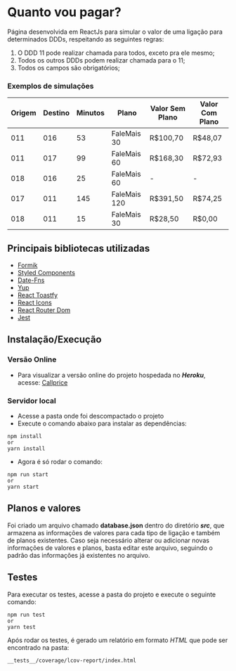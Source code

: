 # Quanto vou pagar?

Página desenvolvida em ReactJs para simular o valor de uma ligação para determinados DDDs, respeitando as seguintes regras:

1. O DDD 11 pode realizar chamada para todos, exceto pra ele mesmo;
2. Todos os outros DDDs podem realizar chamada para o 11;
3. Todos os campos são obrigatórios;

### Exemplos de simulações

| Origem | Destino | Minutos | Plano        | Valor Sem Plano | Valor Com Plano |
| ------ | ------- | ------- | ------------ | --------------- | --------------- |
| 011    | 016     | 53      | FaleMais 30  | R\$100,70       | R\$48,07        |
| 011    | 017     | 99      | FaleMais 60  | R\$168,30       | R\$72,93        |
| 018    | 016     | 25      | FaleMais 60  | -               | -               |
| 017    | 011     | 145     | FaleMais 120 | R\$391,50       | R\$74,25        |
| 018    | 011     | 15      | FaleMais 30  | R\$28,50        | R\$0,00         |

## Principais bibliotecas utilizadas

- [Formik](https://jaredpalmer.com/formik/docs/overview)
- [Styled Components](https://www.styled-components.com/)
- [Date-Fns](https://date-fns.org/)
- [Yup](https://github.com/jquense/yup)
- [React Toastfy](https://www.npmjs.com/package/react-toastify)
- [React Icons](https://react-icons.netlify.com/#/)
- [React Router Dom](https://reacttraining.com/react-router/web/guides/quick-start)
- [Jest](https://jestjs.io/)

## Instalação/Execução

### Versão Online

- Para visualizar a versão online do projeto hospedada no **_Heroku_**, acesse: [Callprice](https://callprice.herokuapp.com/)

### Servidor local

- Acesse a pasta onde foi descompactado o projeto
- Execute o comando abaixo para instalar as dependências:

```
npm install
or
yarn install
```

- Agora é só rodar o comando:

```
npm run start
or
yarn start
```

## Planos e valores

Foi criado um arquivo chamado **database.json** dentro do diretório **_src_**, que armazena as informações de valores para cada tipo de ligação e também de planos existentes.
Caso seja necessário alterar ou adicionar novas informações de valores e planos, basta editar este arquivo, seguindo o padrão das informações já existentes no arquivo.

## Testes

Para executar os testes, acesse a pasta do projeto e execute o seguinte comando:

```
npm run test
or
yarn test
```

Após rodar os testes, é gerado um relatório em formato _HTML_ que pode ser encontrado na pasta:

```
__tests__/coverage/lcov-report/index.html
```
